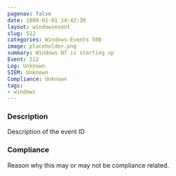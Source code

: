 ```yaml
---
pagenav: false
date: 1800-01-01 14:42:38
layout: windowsevent
slug: 512
categories: Windows-Events 500
image: placeholder.png
summary: Windows NT is starting up
Event: 512
Log: Unknown
SIEM: Unknown
Compliance: Unknown
tags:
- windows
---
```


### Description

Description of the event ID

### Compliance

Reason why this may or may not be compliance related.
